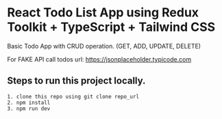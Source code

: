 # React Todo List App using Redux Toolkit + TypeScript + Tailwind CSS

Basic Todo App with CRUD operation. (GET, ADD, UPDATE, DELETE)

For FAKE API call todos url: https://jsonplaceholder.typicode.com

## Steps to run this project locally.
```
1. clone this repo using git clone repo_url
2. npm install
3. npm run dev
```
